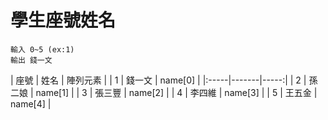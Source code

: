 # 學生座號姓名
    輸入 0~5 (ex:1)
    輸出 錢一文
| 座號 | 姓名 | 陣列元素 |
| 1 | 錢一文 | name[0] |
|:-----|-------|-----:|
| 2 | 孫二娘 | name[1] |
| 3 | 張三豐 | name[2] |
| 4 | 李四維 | name[3] |
| 5 | 王五金 | name[4] |

    

